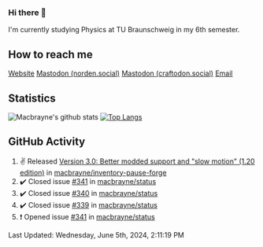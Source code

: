 ### Hi there 👋
I'm currently studying Physics at TU Braunschweig in my 6th semester.

## How to reach me
[Website](https://florentin-schleuss.de)
<a rel="me" href="https://norden.social/@florentin">Mastodon (norden.social)</a>
<a rel="me" href="https://craftodon.social/@frodolon">Mastodon (craftodon.social)</a>
[Email](mailto:hello@macbrayne.de)

## Statistics
![Macbrayne's github stats](https://github-readme-stats.vercel.app/api?username=macbrayne&count_private=true&show_icons=true&hide_rank=true&custom_title=macbrayne's%20GitHub%20Stats)
[![Top Langs](https://github-readme-stats.vercel.app/api/top-langs/?username=macbrayne&exclude_repo=liftron&layout=compact)](https://github.com/anuraghazra/github-readme-stats)
## GitHub Activity

<!--RECENT_ACTIVITY:start-->
1. ✌️ Released [Version 3.0: Better modded support and "slow motion" (1.20 edition)](https://github.com/macbrayne/inventory-pause-forge/releases/tag/v3.0.0) in [macbrayne/inventory-pause-forge](https://github.com/macbrayne/inventory-pause-forge)
2. ✔️ Closed issue [#341](https://github.com/macbrayne/status/issues/341) in [macbrayne/status](https://github.com/macbrayne/status)
3. ✔️ Closed issue [#340](https://github.com/macbrayne/status/issues/340) in [macbrayne/status](https://github.com/macbrayne/status)
4. ✔️ Closed issue [#339](https://github.com/macbrayne/status/issues/339) in [macbrayne/status](https://github.com/macbrayne/status)
5. ❗️ Opened issue [#341](https://github.com/macbrayne/status/issues/341) in [macbrayne/status](https://github.com/macbrayne/status)
<!--RECENT_ACTIVITY:end-->

<!--RECENT_ACTIVITY:last_update-->
Last Updated: Wednesday, June 5th, 2024, 2:11:19 PM
<!--RECENT_ACTIVITY:last_update_end-->


<!--
**macbrayne/macbrayne** is a ✨ _special_ ✨ repository because its `README.md` (this file) appears on your GitHub profile.

Here are some ideas to get you started:

- 🔭 I’m currently working on ...
- 🌱 I’m currently learning ...
- 👯 I’m looking to collaborate on ...
- 🤔 I’m looking for help with ...
- 💬 Ask me about ...
- 📫 How to reach me: ...
- 😄 Pronouns: ...
- ⚡ Fun fact: ...
-->
